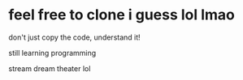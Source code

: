# feel free to clone i guess lol lmao

don't just copy the code, understand it!

still learning programming

stream dream theater lol
